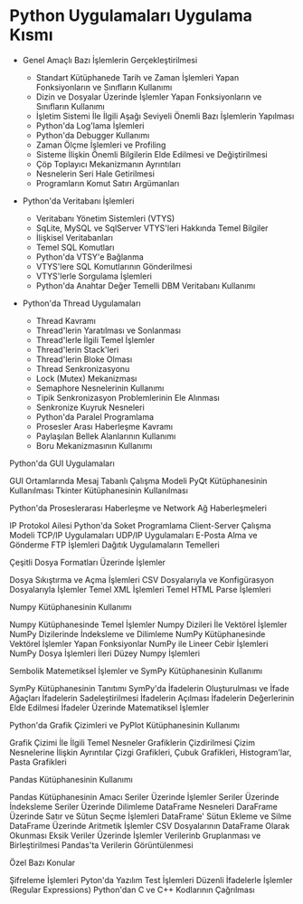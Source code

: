 # Python Uygulamaları Uygulama Kısmı

* Genel Amaçlı Bazı İşlemlerin Gerçekleştirilmesi
    * Standart Kütüphanede Tarih ve Zaman İşlemleri Yapan Fonksiyonların ve Sınıfların Kullanımı
    * Dizin ve Dosyalar Üzerinde İşlemler Yapan Fonksiyonların ve Sınıfların Kullanımı
    * İşletim Sistemi İle İlgili Aşağı Seviyeli Önemli Bazı İşlemlerin Yapılması
    * Python'da Log'lama İşlemleri
    * Python'da Debugger Kullanımı
    * Zaman Ölçme İşlemleri ve Profiling
    * Sisteme İlişkin Önemli Bilgilerin Elde Edilmesi ve Değiştirilmesi
    * Çöp Toplayıcı Mekanizmanın Ayrıntıları
    * Nesnelerin Seri Hale Getirilmesi 
    * Programların Komut Satırı Argümanları

* Python'da Veritabanı İşlemleri
   * Veritabanı Yönetim Sistemleri (VTYS)
   * SqLite, MySQL ve SqlServer VTYS'leri Hakkında Temel Bilgiler
   * İlişkisel Veritabanları
   * Temel SQL Komutları
   * Python'da VTSY'e Bağlanma
   * VTYS'lere SQL Komutlarının Gönderilmesi
   * VTYS'lerle Sorgulama İşlemleri
   * Python'da Anahtar Değer Temelli DBM Veritabanı Kullanımı

* Python'da Thread Uygulamaları
   * Thread Kavramı
   * Thread'lerin Yaratılması ve Sonlanması
   * Thread'lerle İlgili Temel İşlemler
   * Thread'lerin Stack'leri
   * Thread'lerin Bloke Olması
   * Thread Senkronizasyonu
   * Lock (Mutex) Mekanizması
   * Semaphore Nesnelerinin Kullanımı
   * Tipik Senkronizasyon Problemlerinin Ele Alınması
   * Senkronize Kuyruk Nesneleri
   * Python'da Paralel Programlama
   * Prosesler Arası Haberleşme Kavramı
   * Paylaşılan Bellek Alanlarının Kullanımı
   * Boru Mekanizmasının Kullanımı

Python'da GUI Uygulamaları

GUI Ortamlarında Mesaj Tabanlı Çalışma Modeli
PyQt Kütüphanesinin Kullanılması
Tkinter Kütüphanesinin Kullanılması

Python'da Proseslerarası Haberleşme ve Network Ağ Haberleşmeleri

IP Protokol Ailesi
Python'da Soket Programlama
Client-Server Çalışma Modeli
TCP/IP Uygulamaları
UDP/IP Uygulamaları
E-Posta Alma ve Gönderme
FTP İşlemleri
Dağıtık Uygulamaların Temelleri

Çeşitli Dosya Formatları Üzerinde İşlemler

Dosya Sıkıştırma ve Açma İşlemleri 
CSV Dosyalarıyla ve Konfigürasyon Dosyalarıyla İşlemler
Temel XML İşlemleri
Temel HTML Parse İşlemleri

Numpy Kütüphanesinin Kullanımı

Numpy Kütüphanesinde Temel İşlemler
Numpy Dizileri İle Vektörel İşlemler
NumPy Dizilerinde İndeksleme ve Dilimleme
NumPy Kütüphanesinde Vektörel İşlemler Yapan Fonksiyonlar
NumPy ile Lineer Cebir İşlemleri
NumPy Dosya İşlemleri
İleri Düzey Numpy İşlemleri

Sembolik Matemetiksel İşlemler ve SymPy Kütüphanesinin Kullanımı

SymPy Kütüphanesinin Tanıtımı
SymPy'da İfadelerin Oluşturulması ve İfade Ağaçları
İfadelerin Sadeleştirilmesi
İfadelerin Açılması
İfadelerin Değerlerinin Elde Edilmesi
İfadeler Üzerinde Matematiksel İşlemler

Python'da Grafik Çizimleri ve PyPlot Kütüphanesinin Kullanımı

Grafik Çizimi İle İlgili Temel Nesneler
Grafiklerin Çizdirilmesi
Çizim Nesnelerine İlişkin Ayrıntılar
Çizgi Grafikleri, Çubuk Grafikleri, Histogram'lar, Pasta Grafikleri

Pandas Kütüphanesinin Kullanımı

Pandas Kütüphanesinin Amacı
Seriler Üzerinde İşlemler
Seriler Üzerinde İndeksleme
Seriler Üzerinde Dilimleme
DataFrame Nesneleri
DaraFrame Üzerinde Satır ve Sütun Seçme İşlemleri
DataFrame' Sütun Ekleme ve Silme
DataFrame Üzerinde Aritmetik İşlemler
CSV Dosyalarının DataFrame Olarak Okunması
Eksik Veriler Üzerinde İşlemler
Verilerinb Gruplanması ve Birleştirilmesi
Pandas'ta Verilerin Görüntülenmesi

Özel Bazı Konular

Şifreleme İşlemleri
Pyton'da Yazılım Test İşlemleri
Düzenli İfadelerle İşlemler (Regular Expressions)
Python'dan C ve C++ Kodlarının Çağrılması
